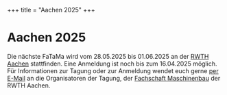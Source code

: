 +++
title = "Aachen 2025"
+++

# Aachen 2025

Die nächste FaTaMa wird vom 28.05.2025 bis 01.06.2025 an der
[RWTH Aachen][aachen] stattfinden. Eine Anmeldung ist noch bis zum 16.04.2025
möglich. Für Informationen zur Tagung oder zur Anmeldung wendet euch gerne
[per E-Mail][contact] an die Organisatoren der Tagung, der
[Fachschaft Maschinenbau][fsmb] der RWTH Aachen.

[aachen]: https://www.rwth-aachen.de
[contact]: mailto:fatama@fsmb.rwth-aachen.de
[fsmb]: https://fsmb.rwth-aachen.de/
